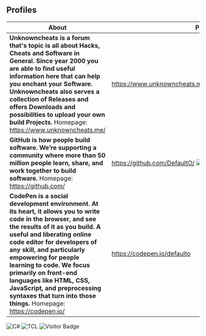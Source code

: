 ## Profiles

About | Profile
------------ | -------------
**Unknowncheats is a forum that's topic is all about Hacks, Cheats and Software in General. Since year 2000 you are able to find useful information here that can help you enchant your Software. Unknowncheats also serves a collection of Releases and offers Downloads and possibilities to upload your own build Projects.** Homepage: https://www.unknowncheats.me/ | https://www.unknowncheats.me/forum/members/1789783.html
**GitHub is how people build software. We’re supporting a community where more than 50 million people learn, share, and work together to build software.** Homepage: https://github.com/ | https://github.com/DefaultO/ ![Github Stats](https://github-readme-stats.vercel.app/api?username=DefaultO&theme=default&count_private=true&show_icons=false&include_all_commits=true)
**CodePen is a social development environment. At its heart, it allows you to write code in the browser, and see the results of it as you build. A useful and liberating online code editor for developers of any skill, and particularly empowering for people learning to code. We focus primarily on front-end languages like HTML, CSS, JavaScript, and preprocessing syntaxes that turn into those things.** Homepage: https://codepen.io/ | https://codepen.io/defaulto

![C#](https://img.shields.io/badge/coding%20in-C%23-blue)
![TCL](https://img.shields.io/badge/coding%20in-tcl-blue)
![Visitor Badge](https://visitor-badge.laobi.icu/badge?page_id=DefaultO.DefaultO)
